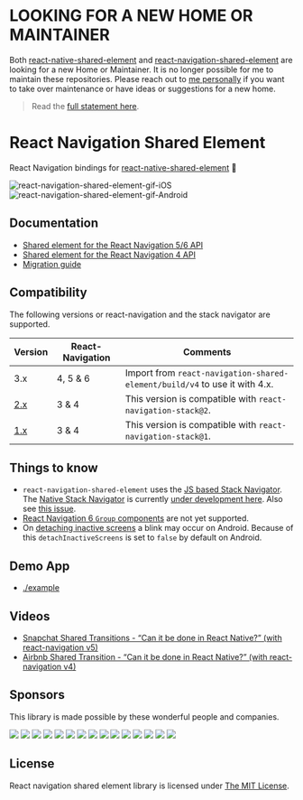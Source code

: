 # LOOKING FOR A NEW HOME OR MAINTAINER

Both [react-native-shared-element](https://github.com/IjzerenHein/react-native-shared-element) and [react-navigation-shared-element](https://github.com/IjzerenHein/react-navigation-shared-element) are looking for a new Home or Maintainer.
It is no longer possible for me to maintain these repositories. Please reach out to [me personally](mailto:hrutjes@gmail.com) if you want to take over maintenance or have ideas or suggestions for a new home.

> Read the [full statement here](https://github.com/IjzerenHein/react-navigation-shared-element/issues/14#issuecomment-1081601310).

# React Navigation Shared Element <!-- omit in toc -->

React Navigation bindings for [react-native-shared-element](https://github.com/IjzerenHein/react-native-shared-element) 💫

![react-navigation-shared-element-gif-iOS](rnse-ios.gif)
![react-navigation-shared-element-gif-Android](rnse-android.gif)

## Documentation

- [Shared element for the React Navigation 5/6 API](./docs/API.md)
- [Shared element for the React Navigation 4 API](./docs/Navigation4.md)
- [Migration guide](./docs/Migration.md)

## Compatibility <!-- omit in toc -->

The following versions or react-navigation and the stack navigator are supported.

| Version                                                                       | React-Navigation | Comments                                                                                                                                                              |
| ----------------------------------------------------------------------------- | ---------------- | --------------------------------------------------------------------------------------------------------------------------------------------------------------------- |
| 3.x                                                                           | 4, 5 & 6             | Import from `react-navigation-shared-element/build/v4` to use it with 4.x. |
| [2.x](https://github.com/IjzerenHein/react-navigation-shared-element/tree/v2) | 3 & 4            | This version is compatible with `react-navigation-stack@2`.                                                                                                           |
| [1.x](https://github.com/IjzerenHein/react-navigation-shared-element/tree/v1) | 3 & 4            | This version is compatible with `react-navigation-stack@1`.                                                                                                           |

## Things to know

- `react-navigation-shared-element` uses the [JS based Stack Navigator](https://reactnavigation.org/docs/stack-navigator). The [Native Stack Navigator](https://reactnavigation.org/docs/native-stack-navigator) is currently [under development here](https://github.com/IjzerenHein/react-navigation-shared-element/tree/native-stack). Also see [this issue](https://github.com/IjzerenHein/react-navigation-shared-element/issues/14).
- [React Navigation 6 `Group` components](https://reactnavigation.org/docs/group/) are not yet supported.
- On [detaching inactive screens](https://reactnavigation.org/docs/stack-navigator/#detachinactivescreens) a blink may occur on Android. Because of this `detachInactiveScreens` is set to `false` by default on Android.

## Demo App

- [./example](./example)

## Videos

- [Snapchat Shared Transitions - “Can it be done in React Native?” (with react-navigation v5)](https://www.youtube.com/watch?v=NJZfRXs7nZs)
- [Airbnb Shared Transition - “Can it be done in React Native?” (with react-navigation v4)](https://www.youtube.com/watch?v=83GNiMp-qq0)

## Sponsors

This library is made possible by these wonderful people and companies.

[![](https://github.com/expo.png?size=50)](https://github.com/expo)
[![](https://github.com/react-navigation.png?size=50)](https://github.com/react-navigation)
[![](https://github.com/Open-Source-Collective.png?size=50)](https://github.com/Open-Source-Collective)
[![](https://github.com/haibert.png?size=50)](https://github.com/haibert)
[![](https://github.com/Hirbod.png?size=50)](https://github.com/Hirbod)
[![](https://github.com/github.png?size=50)](https://github.com/gustavo-nramires)
[![](https://github.com/nandorojo.png?size=50)](https://github.com/nandorojo)
[![](https://github.com/beatgig.png?size=50)](https://github.com/beatgig)
[![](https://github.com/nuwave.png?size=50)](https://github.com/nuwave)
[![](https://github.com/calendee.png?size=50)](https://github.com/calendee)
[![](https://github.com/wibb36.png?size=50)](https://github.com/wibb36)
[![](https://github.com/hannojg.png?size=50)](https://github.com/hannojg)
[![](https://github.com/davitykale.png?size=50)](https://github.com/davitykale)
[![](https://github.com/nightstomp.png?size=50)](https://github.com/nightstomp)
[![](https://github.com/SteveGreenley.png?size=50)](https://github.com/SteveGreenley)

<!--
Todo, find and add the github profile for these nice ppl that also sponsoredL
- Ahmed Tajelsir Ali Ahmed
- Salvatore Aiello
- Einzel Firma?
- Kavyar
- dave sim
-->

## License

React navigation shared element library is licensed under [The MIT License](./LICENSE.md).

